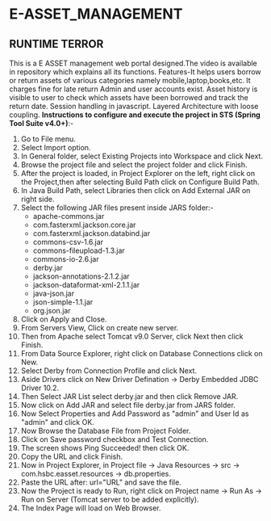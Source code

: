 # E-ASSET_MANAGEMENT

## RUNTIME TERROR
This is a E ASSET management web portal designed.The video is available in repository which explains all its functions.
Features-It helps users borrow or return assets of various categories namely mobile,laptop,books,etc.
It charges fine for late return
Admin and user accounts exist. Asset history is visible to user to check which assets have been borrowed and track the return date.
Session handling in javascript.
Layered Architecture with loose coupling.
**Instructions to configure and execute the project in STS (Spring Tool Suite v4.0+)**:-

1. Go to File menu.
2. Select Import option.
3. In General folder, select Existing Projects into Workspace and click Next.
4. Browse the project file and select the project folder and click Finish.
5. After the project is loaded, in Project Explorer on the left, right click on the Project,then after selecting Build Path click on Configure Build Path.
6. In Java Build Path, select Libraries then click on Add External JAR on right side.
7. Select the following JAR files present inside JARS folder:-
   - apache-commons.jar
   - com.fasterxml.jackson.core.jar
   - com.fasterxml.jackson.databind.jar
   - commons-csv-1.6.jar
   - commons-fileupload-1.3.jar
   - commons-io-2.6.jar
   - derby.jar
   - jackson-annotations-2.1.2.jar
   - jackson-dataformat-xml-2.1.1.jar
   - java-json.jar
   - json-simple-1.1.jar
   - org.json.jar
8. Click on Apply and Close.
9. From Servers View, Click on create new server.
10. Then from Apache select Tomcat v9.0 Server, click Next then click Finish.
11. From Data Source Explorer, right click on Database Connections click on New.
12. Select Derby from Connection Profile and click Next.
13. Aside Drivers click on New Driver Defination -> Derby Embedded JDBC Driver 10.2.
14. Then Select JAR List select derby.jar and then click Remove JAR.
15. Now click on Add JAR and select file derby.jar from JARS folder.
16. Now Select Properties and Add Password as "admin" and User Id as "admin" and click OK.
17. Now Browse the Database File from Project Folder.
18. Click on Save password checkbox and Test Connection.
19. The screen shows Ping Succeeded! then click OK.
20. Copy the URL and click Finish.
21. Now in Project Explorer, in Project file -> Java Resources -> src  -> com.hsbc.easset.resources -> db.properties.
22. Paste the URL after: url="URL" and save the file.
23. Now the Project is ready to Run, right click on Project name -> Run As -> Run on Server (Tomcat server to be added explicitly).
24. The Index Page will load on Web Browser.

